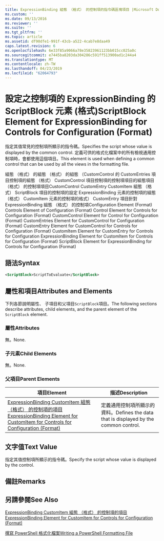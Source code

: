 ```yaml
---
title: ExpressionBinding 組態 （格式） 的控制項的指令碼區塊項目 |Microsoft Docs
ms.custom: ''
ms.date: 09/13/2016
ms.reviewer: ''
ms.suite: ''
ms.tgt_pltfrm: ''
ms.topic: article
ms.assetid: df90dfe1-991f-43cb-a522-4cab7e8daa49
caps.latest.revision: 6
ms.openlocfilehash: 6e33f85a9066a78e35823961123bb015cc025a0c
ms.sourcegitcommit: e7445ba8203da304286c591ff513900ad1c244a4
ms.translationtype: MT
ms.contentlocale: zh-TW
ms.lasthandoff: 04/23/2019
ms.locfileid: "62064793"
---
```

# <a name="scriptblock-element-for-expressionbinding-for-controls-for-configuration-format"></a><span data-ttu-id="5dfce-102">設定之控制項的 ExpressionBinding 的 ScriptBlock 元素 (格式)</span><span class="sxs-lookup"><span data-stu-id="5dfce-102">ScriptBlock Element for ExpressionBinding for Controls for Configuration (Format)</span></span>

<span data-ttu-id="5dfce-103">指定其值常見的控制項所顯示的指令碼。</span><span class="sxs-lookup"><span data-stu-id="5dfce-103">Specifies the script whose value is displayed by the common control.</span></span> <span data-ttu-id="5dfce-104">定義可供的格式化檔案中的所有檢視通用控制項時，會都使用這個項目。</span><span class="sxs-lookup"><span data-stu-id="5dfce-104">This element is used when defining a common control that can be used by all the views in the formatting file.</span></span>

<span data-ttu-id="5dfce-105">組態 （格式） 的組態 （格式） 的組態 （CustomControl 的 CustomEntries 項目控制項的組態 （格式） CustomControl 項目控制項的控制項項目的組態項目 （格式） 的控制項項目CustomControl CustomEntry CustomItem 組態 （格式） ScriptBlock 項目的控制項的設定 ExpressionBinding 元素的控制項的組態 （格式） CustomItem 元素的控制項的格式） CustomEntry 項目針對 ExpressionBinding 組態 （格式） 的控制項</span><span class="sxs-lookup"><span data-stu-id="5dfce-105">Configuration Element (Format) Controls Element of Configuration (Format) Control Element for Controls for Configuration (Format) CustomControl Element for Control for Configuration (Format) CustomEntries Element for CustomControl for Configuration (Format) CustomEntry Element for CustomControl for Controls for Configuration (Format) CustomItem Element for CustomEntry for Controls for Configuration ExpressionBinding Element for CustomItem for Controls for Configuration (Format) ScriptBlock Element for ExpressionBinding for Controls for Configuration (Format)</span></span>

## <a name="syntax"></a><span data-ttu-id="5dfce-106">語法</span><span class="sxs-lookup"><span data-stu-id="5dfce-106">Syntax</span></span>

```xml
<ScriptBlock>ScriptToEvaluate</ScriptBlock>
```

## <a name="attributes-and-elements"></a><span data-ttu-id="5dfce-107">屬性和項目</span><span class="sxs-lookup"><span data-stu-id="5dfce-107">Attributes and Elements</span></span>

<span data-ttu-id="5dfce-108">下列各節說明屬性、 子項目和父項目`ScriptBlock`項目。</span><span class="sxs-lookup"><span data-stu-id="5dfce-108">The following sections describe attributes, child elements, and the parent element of the `ScriptBlock` element.</span></span>

### <a name="attributes"></a><span data-ttu-id="5dfce-109">屬性</span><span class="sxs-lookup"><span data-stu-id="5dfce-109">Attributes</span></span>

<span data-ttu-id="5dfce-110">無。</span><span class="sxs-lookup"><span data-stu-id="5dfce-110">None.</span></span>

### <a name="child-elements"></a><span data-ttu-id="5dfce-111">子元素</span><span class="sxs-lookup"><span data-stu-id="5dfce-111">Child Elements</span></span>

<span data-ttu-id="5dfce-112">無。</span><span class="sxs-lookup"><span data-stu-id="5dfce-112">None.</span></span>

### <a name="parent-elements"></a><span data-ttu-id="5dfce-113">父項目</span><span class="sxs-lookup"><span data-stu-id="5dfce-113">Parent Elements</span></span>

|<span data-ttu-id="5dfce-114">項目</span><span class="sxs-lookup"><span data-stu-id="5dfce-114">Element</span></span>|<span data-ttu-id="5dfce-115">描述</span><span class="sxs-lookup"><span data-stu-id="5dfce-115">Description</span></span>|
|-------------|-----------------|
|[<span data-ttu-id="5dfce-116">ExpressionBinding CustomItem 組態 （格式） 的控制項的項目</span><span class="sxs-lookup"><span data-stu-id="5dfce-116">ExpressionBinding Element for CustomItem for Controls for Configuration (Format)</span></span>](./expressionbinding-element-for-customitem-for-controls-for-configuration-format.md)|<span data-ttu-id="5dfce-117">定義通用控制項所顯示的資料。</span><span class="sxs-lookup"><span data-stu-id="5dfce-117">Defines the data that is displayed by the common control.</span></span>|

## <a name="text-value"></a><span data-ttu-id="5dfce-118">文字值</span><span class="sxs-lookup"><span data-stu-id="5dfce-118">Text Value</span></span>

<span data-ttu-id="5dfce-119">指定其值控制項所顯示的指令碼。</span><span class="sxs-lookup"><span data-stu-id="5dfce-119">Specify the script whose value is displayed by the control.</span></span>

## <a name="remarks"></a><span data-ttu-id="5dfce-120">備註</span><span class="sxs-lookup"><span data-stu-id="5dfce-120">Remarks</span></span>

## <a name="see-also"></a><span data-ttu-id="5dfce-121">另請參閱</span><span class="sxs-lookup"><span data-stu-id="5dfce-121">See Also</span></span>

[<span data-ttu-id="5dfce-122">ExpressionBinding CustomItem 組態 （格式） 的控制項的項目</span><span class="sxs-lookup"><span data-stu-id="5dfce-122">ExpressionBinding Element for CustomItem for Controls for Configuration (Format)</span></span>](./expressionbinding-element-for-customitem-for-controls-for-configuration-format.md)

[<span data-ttu-id="5dfce-123">撰寫 PowerShell 格式化檔案</span><span class="sxs-lookup"><span data-stu-id="5dfce-123">Writing a PowerShell Formatting File</span></span>](./writing-a-powershell-formatting-file.md)
